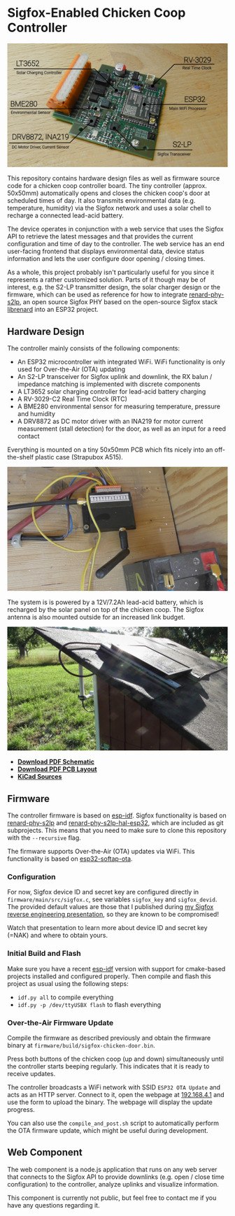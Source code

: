 # Sigfox-Enabled Chicken Coop Controller
![PCB with annotations](images/banner.jpg)


This repository contains hardware design files as well as firmware source code for a chicken coop controller board. The tiny controller (approx. 50x50mm) automatically opens and closes the chicken coop's door at scheduled times of day. It also transmits environmental data (e.g. temperature, humidity) via the Sigfox network and uses a solar chell to recharge a connected lead-acid battery.

The device operates in conjunction with a web service that uses the Sigfox API to retrieve the latest messages and that provides the current configuration and time of day to the controller. The web service has an end user-facing frontend that displays environmental data, device status information and lets the user configure door opening / closing times.

As a whole, this project probably isn't particularly useful for you since it represents a rather customized solution. Parts of it though may be of interest, e.g. the S2-LP transmitter design, the solar charger design or the firmware, which can be used as reference for how to integrate [renard-phy-s2lp](https://github.com/jeija/renard-phy-s2lp), an open source Sigfox PHY based on the open-source Sigfox stack [librenard](https://github.com/jeija/librenard) into an ESP32 project.

## Hardware Design
The controller mainly consists of the following components:

* An ESP32 microcontroller with integrated WiFi. WiFi functionality is only used for Over-the-Air (OTA) updating
* An S2-LP transceiver for Sigfox uplink and downlink, the RX balun / impedance matching is implemented with discrete components
* A LT3652 solar charging controller for lead-acid battery charging
* A RV-3029-C2 Real Time Clock (RTC)
* A BME280 environmental sensor for measuring temperature, pressure and humidity
* A DRV8872 as DC motor driver with an INA219 for motor current measurement (stall detection) for the door, as well as an input for a reed contact

Everything is mounted on a tiny 50x50mm PCB which fits nicely into an off-the-shelf plastic case (Strapubox A515).

![The PCB in its case](images/casing.jpg)

The system is is powered by a 12V/7.2Ah lead-acid battery, which is recharged by the solar panel on top of the chicken coop. The Sigfox antenna is also mounted outside for an increased link budget.

![The PCB in its case](images/external.jpg)

* [**Download PDF Schematic**](hardware_pdf/schematic.pdf)
* [**Download PDF PCB Layout**](hardware_pdf/pcb.pdf)
* [**KiCad Sources**](hardware)

## Firmware
The controller firmware is based on [esp-idf](https://github.com/espressif/esp-idf).
Sigfox functionality is based on [renard-phy-s2lp](https://github.com/jeija/renard-phy-s2lp) and [renard-phy-s2lp-hal-esp32](https://github.com/jeija/renard-phy-s2lp-hal-esp32), which are included as git subprojects. This means that you need to make sure to clone this repository with the `--recursive` flag.

The firmware supports Over-the-Air (OTA) updates via WiFi. This functionality is based on [esp32-softap-ota](https://github.com/Jeija/esp32-softap-ota).

### Configuration
For now, Sigfox device ID and secret key are configured directly in `firmware/main/src/sigfox.c`, see variables `sigfox_key` and `sigfox_devid`. The provided default values are those that I published during [my Sigfox reverse engineering presentation](https://jeija.net/sigfox/), so they are known to be compromised!

Watch that presentation to learn more about device ID and secret key (=NAK) and where to obtain yours.

### Initial Build and Flash
Make sure you have a recent [esp-idf](https://github.com/espressif/esp-idf) version with support for cmake-based projects installed and configured properly. Then compile and flash this project as usual using the following steps:

* `idf.py all` to compile everything
* `idf.py -p /dev/ttyUSBX flash` to flash everything

### Over-the-Air Firmware Update
Compile the firmware as described previously and obtain the firmware binary at `firmware/build/sigfox-chicken-door.bin`.

Press both buttons of the chicken coop (up and down) simultaneously until the controller starts beeping regularly. This indicates that it is ready to receive updates.

The controller broadcasts a WiFi network with SSID `ESP32 OTA Update` and acts as an HTTP server. Connect to it, open the webpage at [192.168.4.1](http://192.168.4.1) and use the form to upload the binary. The webpage will display the update progress.

You can also use the `compile_and_post.sh` script to automatically perform the OTA firmware update, which might be useful during development.

## Web Component
The web component is a node.js application that runs on any web server that connects to the Sigfox API to provide downlinks (e.g. open / close time configuration) to the controller, analyze uplinks and visualize information.

This component is currently not public, but feel free to contact me if you have any questions regarding it.